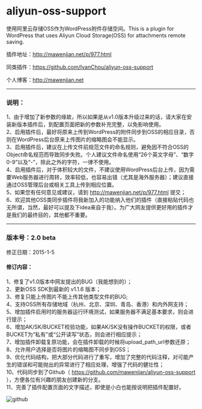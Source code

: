 aliyun-oss-support
==================

使用阿里云存储OSS作为WordPress附件存储空间。This is a plugin for WordPress that uses Aliyun Cloud Storage(OSS) for attachments remote saving.

插件地址：http://mawenjian.net/p/977.html

同类插件：https://github.com/IvanChou/aliyun-oss-support

个人博客：http://mawenjian.net

____________________

### 说明：<br />
1、由于增加了新参数的缘故，所以如果是从v1.0版本升级过来的话，请大家在安装新版本插件后，到配置页面把新的参数补充完整，以免影响使用。<br />
2、启用插件后，最好将原来上传到WordPress的附件同步到OSS的相应目录，否则在WordPress后台原来上传图片的缩略图会不能显示。<br />
3、启用插件后，建议在上传文件前规范文件的命名规则，避免因不符合OSS的Object命名规范而导致同步失败。个人建议文件命名使用“26个英文字母”、“数字0-9”以及“-”，除此之外的字符，一律不使用。<br />
4、启用插件后，对于体积较大的文件，不建议使用WordPress后台上传，因为需要Web服务器进行周转，效率较低，也容易出错（尤其是海外服务器）；建议直接通过OSS管理后台或相关工具上传到相应位置。<br />
5、如果您有任何意见或建议，请到 http://mawenjian.net/p/977.html 提交；<br />
6、欢迎其他OSS类同步插件将我新加入的功能纳入他们的插件（直接粘贴代码也无所谓，当然，最好可以提及下idea来自于我）。为广大网友提供更好用的插件才是我们的最终目的，其他都不重要。<br />

____________________

### 版本号：2.0 beta

修正日期：2015-1-5

#### 修订内容：

1、修复了v1.0版本中网友提出的BUG（我能想到的）；<br />
2、更新OSS SDK到最新的 v1.1.6 版本；<br />
3、修复只能上传图片不能上传其他类型文件的BUG;<br />
4、支持OSS所有存储地域（杭州、北京、深圳、青岛、香港）和内外网支持；<br />
5、增加插件启用时的服务器运行环境测试，如果服务器不满足基本要求，则会进行提示；<br />
6、增加AK/SK/BUCKET校验功能，如果AK/SK没有操作BUCKET的权限，或者BUCKET为“私有”或“公开读写”状态，则会进行相应提示；<br />
7、增加插件卸载复原功能，会在插件卸载的时候将upload_path_url参数还原；<br />
8、允许用户选择是否将图片的缩略图不同步到OSS；<br />
9、优化代码结构，把大部分代码进行了重写，增加了完整的代码注释，对可能产生的错误和可能抛出的异常进行了相应处理，增强了代码的健壮性；<br />
10、代码同步到了Github（ https://github.com/mawenjian/aliyun-oss-support ），方便各位有兴趣的朋友创建新的分支。<br />
11、完善了插件配置页面的文字描述，即使是小白也能按说明把插件配置好。<br />

![github](https://raw.githubusercontent.com/mawenjian/aliyun-oss-support/master/screenshot.jpg "ScreenShot")
